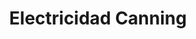---
title: "Electricidad Canning"
url: /ciudad-autonoma-de-buenos-aires/electricidad-canning/
shop: Elektrisch
---